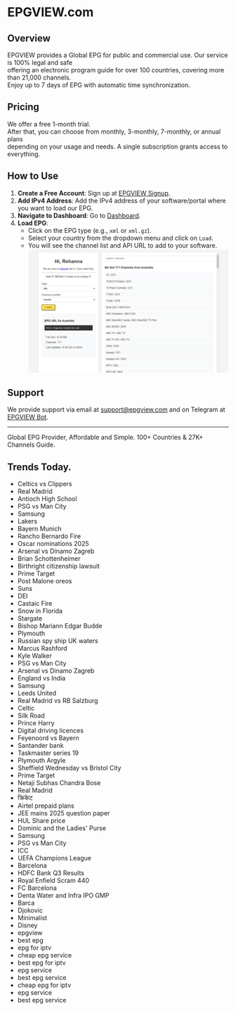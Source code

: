 # EPGVIEW.com



## Overview
EPGVIEW provides a Global EPG for public and commercial use. Our service is 100% legal and safe\
offering an electronic program guide for over 100 countries, covering more than 21,000 channels.\
Enjoy up to 7 days of EPG with automatic time synchronization.

## Pricing
We offer a free 1-month trial. \
After that, you can choose from monthly, 3-monthly, 7-monthly, or annual plans \
depending on your usage and needs. A single subscription grants access to everything.

## How to Use
1. **Create a Free Account**: Sign up at [EPGVIEW Signup](https://epgview.com/signup.php).
2. **Add IPv4 Address**: Add the IPv4 address of your software/portal where you want to load our EPG.
3. **Navigate to Dashboard**: Go to [Dashboard](https://epgview.com/dashboard.php).
4. **Load EPG**:
   - Click on the EPG type (e.g., `xml` or `xml.gz`).
   - Select your country from the dropdown menu and click on `Load`.
   - You will see the channel list and API URL to add to your software.
![EPGVIEW](img/dashboard.png)
## Support
We provide support via email at [support@epgview.com](mailto:support@epgview.com) and on Telegram at [EPGVIEW Bot](https://t.me/epgview_bot).

---

Global EPG Provider, Affordable and Simple. 100+ Countries & 27K+ Channels Guide.

## Trends Today.

- Celtics vs Clippers
- Real Madrid
- Antioch High School
- PSG vs Man City
- Samsung
- Lakers
- Bayern Munich
- Rancho Bernardo Fire
- Oscar nominations 2025
- Arsenal vs Dinamo Zagreb
- Brian Schottenheimer
- Birthright citizenship lawsuit
- Prime Target
- Post Malone oreos
- Suns
- DEI
- Castaic Fire
- Snow in Florida
- Stargate
- Bishop Mariann Edgar Budde
- Plymouth
- Russian spy ship UK waters
- Marcus Rashford
- Kyle Walker
- PSG vs Man City
- Arsenal vs Dinamo Zagreb
- England vs India
- Samsung
- Leeds United
- Real Madrid vs RB Salzburg
- Celtic
- Silk Road
- Prince Harry
- Digital driving licences
- Feyenoord vs Bayern
- Santander bank
- Taskmaster series 19
- Plymouth Argyle
- Sheffield Wednesday vs Bristol City
- Prime Target
- Netaji Subhas Chandra Bose
- Real Madrid
- क्रिकेट
- Airtel prepaid plans
- JEE mains 2025 question paper
- HUL Share price
- Dominic and the Ladies' Purse
- Samsung
- PSG vs Man City
- ICC
- UEFA Champions League
- Barcelona
- HDFC Bank Q3 Results
- Royal Enfield Scram 440
- FC Barcelona
- Denta Water and Infra IPO GMP
- Barca
- Djokovic
- Minimalist
- Disney
- epgview
- best epg
- epg for iptv
- cheap epg service
- best epg for iptv
- epg service
- best epg service
- cheap epg for iptv
- epg service
- best epg service
